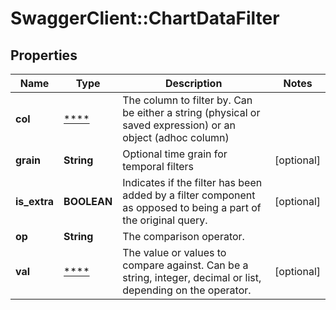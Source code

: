 # SwaggerClient::ChartDataFilter

## Properties
Name | Type | Description | Notes
------------ | ------------- | ------------- | -------------
**col** | [****](.md) | The column to filter by. Can be either a string (physical or saved expression) or an object (adhoc column) | 
**grain** | **String** | Optional time grain for temporal filters | [optional] 
**is_extra** | **BOOLEAN** | Indicates if the filter has been added by a filter component as opposed to being a part of the original query. | [optional] 
**op** | **String** | The comparison operator. | 
**val** | [****](.md) | The value or values to compare against. Can be a string, integer, decimal or list, depending on the operator. | [optional] 

